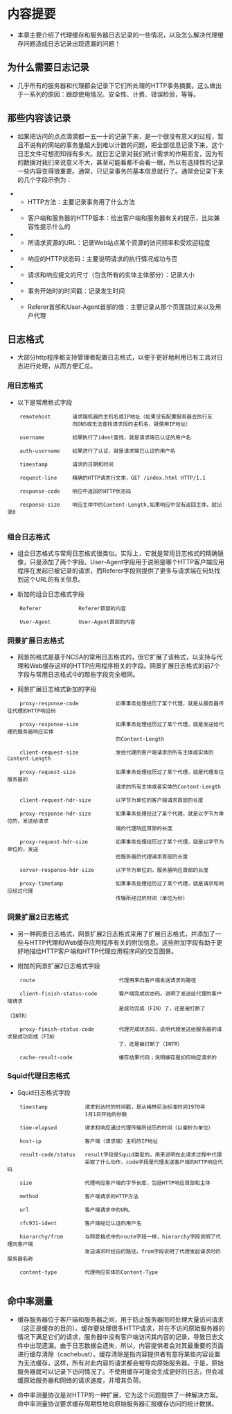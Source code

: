 # 内容提要

* 本章主要介绍了代理缓存和服务器日志记录的一些情况，以及怎么解决代理缓存问题造成日志记录出现遗漏的问题！

## 为什么需要日志记录

* 几乎所有的服务器和代理都会记录下它们所处理的HTTP事务摘要。这么做出于一系列的原因：跟踪使用情况、安全性、计费、错误检验，等等。

## 那些内容该记录

* 如果把访问的点点滴滴都一五一十的记录下来，是一个很没有意义的过程，暂且不说有的网站的事务量超大到难以计数的问题，把全部信息记录下来，这个日志文件可想而知得有多大。就日志记录对我们统计需求的作用而言，因为有的数据对我们来说意义不大，甚至可能看都不会看一眼，所以有选择性的记录一些内容变得很重要。通常，只记录事务的基本信息就行了。通常会记录下来的几个字段示例为：

- - HTTP方法：主要记录事务用了什么方法

- - 客户端和服务器的HTTP版本：给出客户端和服务器有关的提示，比如兼容性提示什么的

- - 所请求资源的URL：记录Web站点某个资源的访问频率和受欢迎程度

- - 响应的HTTP状态码：主要说明请求的执行情况成功与否

- - 请求和响应报文的尺寸（包含所有的实体主体部分）：记录大小

- - 事务开始时的时间戳：记录发生时间

- - Referer首部和User-Agent首部的值：主要记录从那个页面跳过来以及用户代理

## 日志格式

* 大部分http程序都支持管理者配置日志格式，以便于更好地利用已有工具对日志进行处理，从而方便汇总。

### 用日志格式

* 以下是常用格式字段

```
	remotehost       请求端机器的主机名或IP地址（如果没有配置服务器去执行反
					 向DNS或无法查找请求段的主机名，就使用IP地址）

	username         如果执行了ident查找，就是请求端已认证的用户名

	auth-username    如果进行了认证，就是请求端已认证的用户名

	timestamp        请求的日期和时间

	request-line     精确的HTTP请求行文本，GET /index.html HTTP/1.1

	response-code    响应中返回的HTTP状态码

	response-size    响应主体中的Content-Length,如果响应中没有返回主体，就记录0


```


### 组合日志格式

* 组合日志格式与常用日志格式很类似。实际上，它就是常用日志格式的精确镜像，只是添加了两个字段。User-Agent字段用于说明是哪个HTTP客户端应用程序在发起已被记录的请求，而Referer字段则提供了更多与请求端在何处找到这个URL的有关信息。

* 新加的组合日志格式字段

```
	Referer            Referer首部的内容

	User-Agent         User-Agent首部的内容

```

### 网景扩展日志格式

* 网景的格式是基于NCSA的常用日志格式的，但它扩展了该格式，以支持与代理和Web缓存这样的HTTP应用程序相关的字段。网景扩展日志格式的前7个字段与常用日志格式中的那些字段完全相同。

* 网景扩展日志格式新加的字段

```
	proxy-response-code            如果事务处理经历了某个代理，就是从服务器传往代理的HTTP响应码

	proxy-response-size            如果事务处理经历过了某个代理，就是发送给代理的服务器响应实体
								   的Content-Length

	client-request-size 		   发给代理的客户端请求的所有主体或实体的Content-Length

	proxy-request-size			   如果事务处理经历过了某个代理，就是代理发往服务器的
								   请求的所有主体或者实体的Content-Length

	client-request-hdr-size		   以字节为单位的客户端请求首部的长度

	proxy-response-hdr-size		   如果事务处理经过了某个代理，就是以字节为单位的，发送给请求
								   端的代理响应首部的长度

	proxy-request-hdr-size         如果事务处理经历过了某个代理，就是以字节为单位的，发送
								   给服务器的代理请求首部的长度

	server-response-hdr-size       以字节为单位的，服务器响应首部的长度

	proxy-timetamp				   如果事务处理经历过了某个代理，就是请求和响应经过代理
								   传输所经过的时间（单位为秒）

```

### 网景扩展2日志格式

* 另一种网景日志格式，网景扩展2日志格式采用了扩展日志格式，并添加了一些与HTTP代理和Web缓存应用程序有关的附加信息。这些附加字段有助于更好地描绘HTTP客户端和HTTP代理应用程序间的交互图景。

* 附加的网景扩展2日志格式字段

```
	route                           代理用来向客户端发送请求的路径

	client-finish-status-code       客户端完成状态码。说明了发送给代理的客户端请求
									是成功完成（FIN）了，还是被打断了（INTR）

	proxy-finish-status-code		代理完成状态码，说明代理发送给服务器的请求是成功完成（FIN）
									了，还是被打断了（INTR）

	cache-result-code				缓存结果代码；说明缓存是如何响应请求的

```

### Squid代理日志格式

* Squid日志格式字段

```
	timestamp            请求到达时的时间戳，是从格林尼治标准时间1970年
						 1月1日开始的秒数

	time-elapsed		 请求和响应通过代理传输所经历的时间（以毫秒为单位）

	host-ip				 客户端（请求端）主机的IP地址

	result-code/status   result字段是Squid类型的，用来说明在此请求过程中代理
						 采取了什么动作，code字段是代理发送客户端的HTTP响应代码

	size 				 代理响应客户端的字节长度，包括HTTP响应首部和主体

	method               客户端请求的HTTP方法

	url                  客户端请求中的URL

	rfc931-ident         客户端经过认证的用户名

	hierarchy/from       与网景格式中的route字段一样，hierarchy字段说明了代理向客户端
						 发送请求时经由的路径。from字段说明了代理发起请求时的服务器名称

	content-type 		 代理响应实体的Content-Type


```

## 命中率测量 

* 缓存服务器位于客户端和服务器之间，用于防止服务器同时处理大量访问请求（这正是缓存的目的）。缓存要处理很多HTTP请求，并在不访问原始服务器的情况下满足它们的请求，服务器中没有客户端访问其内容的记录，导致日志文件中出现遗漏。由于日志数据会遗失，所以，内容提供者会对其最重要的页面进行缓存清除（cachebust）。缓存清除是指内容提供者有意将某些内容设置为无法缓存，这样，所有对此内容的请求都会被导向原始服务器。于是，原始服务器就可以记录下访问情况了。不使用缓存可能会生成更好的日志，但会减缓原始服务器和网络的请求速度，并增其负荷。

* 命中率测量协议是对HTTP的一种扩展，它为这个问题提供了一种解决方案。命中率测量协议要求缓存周期性地向原始服务器汇报缓存访问的统计数据。